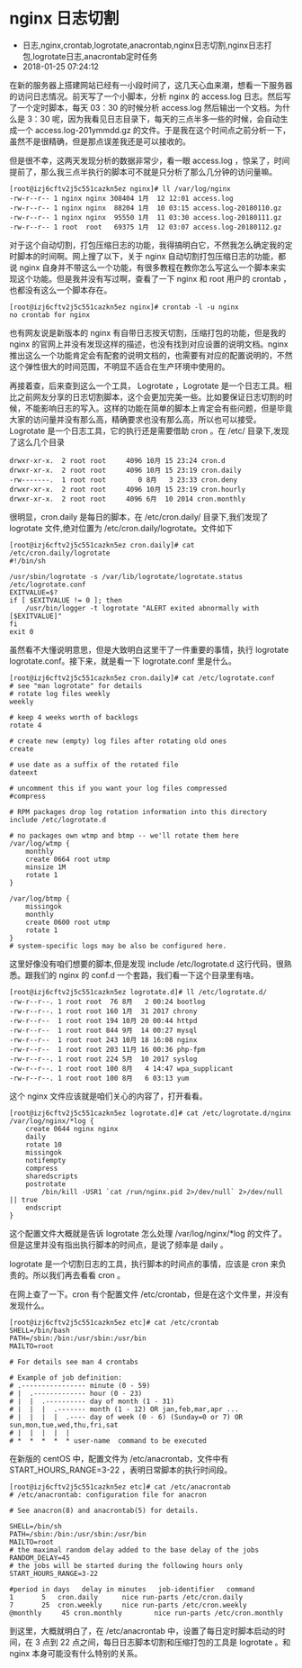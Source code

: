 # nginx 日志切割
- 日志,nginx,crontab,logrotate,anacrontab,nginx日志切割,nginx日志打包,logrotate日志,anacrontab定时任务
- 2018-01-25 07:24:12


在新的服务器上搭建网站已经有一小段时间了，这几天心血来潮，想看一下服务器的访问日志情况。前天写了一个小脚本，分析 nginx 的 access.log 日志。然后写了一个定时脚本，每天 03：30 的时候分析 access.log 然后输出一个文档。为什么是 3：30 呢，因为我看见日志目录下，每天的三点半多一些的时候，会自动生成一个 access.log-201ymmdd.gz 的文件。于是我在这个时间点之前分析一下，虽然不是很精确，但是那点误差我还是可以接收的。

但是很不幸，这两天发现分析的数据非常少，看一眼 access.log ，惊呆了，时间提前了，那么我三点半执行的脚本可不就是只分析了那么几分钟的访问量嘛。

    [root@izj6cftv2j5c551cazkn5ez nginx]# ll /var/log/nginx
    -rw-r--r-- 1 nginx nginx 308404 1月  12 12:01 access.log
    -rw-r--r-- 1 nginx nginx  88204 1月  10 03:15 access.log-20180110.gz
    -rw-r--r-- 1 nginx nginx  95550 1月  11 03:30 access.log-20180111.gz
    -rw-r--r-- 1 root  root   69375 1月  12 03:07 access.log-20180112.gz

对于这个自动切割，打包压缩日志的功能，我得搞明白它，不然我怎么确定我的定时脚本的时间啊。网上搜了以下，关于 nginx 自动切割打包压缩日志的功能，都说 nginx 自身并不带这么一个功能，有很多教程在教你怎么写这么一个脚本来实现这个功能。但是我并没有写过啊，查看了一下 nginx 和 root 用户的 crontab ，也都没有这么一个脚本存在。

    [root@izj6cftv2j5c551cazkn5ez nginx]# crontab -l -u nginx
    no crontab for nginx

也有网友说是新版本的 nginx 有自带日志按天切割，压缩打包的功能，但是我的 nginx 的官网上并没有发现这样的描述，也没有找到对应设置的说明文档。nginx 推出这么一个功能肯定会有配套的说明文档的，也需要有对应的配置说明的，不然这个弹性很大的时间范围，不明显不适合在生产环境中使用的。

再接着查，后来查到这么一个工具， Logrotate ，Logrotate 是一个日志工具。相比之前网友分享的日志切割脚本，这个会更加完美一些。比如要保证日志切割的时候，不能影响日志的写入。这样的功能在简单的脚本上肯定会有些问题，但是毕竟大家的访问量并没有那么高，精确要求也没有那么高，所以也可以接受。Logrotate 是一个日志工具，它的执行还是需要借助 cron 。在 /etc/ 目录下,发现了这么几个目录

    drwxr-xr-x.  2 root root     4096 10月 15 23:24 cron.d
    drwxr-xr-x.  2 root root     4096 10月 15 23:19 cron.daily
    -rw-------.  1 root root        0 8月   3 23:33 cron.deny
    drwxr-xr-x.  2 root root     4096 10月 15 23:19 cron.hourly
    drwxr-xr-x.  2 root root     4096 6月  10 2014 cron.monthly

很明显，cron.daily 是每日的脚本，在 /etc/cron.daily/ 目录下,我们发现了 logrotate 文件,绝对位置为 /etc/cron.daily/logrotate。文件如下

    [root@izj6cftv2j5c551cazkn5ez cron.daily]# cat /etc/cron.daily/logrotate 
    #!/bin/sh

    /usr/sbin/logrotate -s /var/lib/logrotate/logrotate.status /etc/logrotate.conf
    EXITVALUE=$?
    if [ $EXITVALUE != 0 ]; then
        /usr/bin/logger -t logrotate "ALERT exited abnormally with [$EXITVALUE]"
    fi
    exit 0


虽然看不大懂说明意思，但是大致明白这里干了一件重要的事情，执行 logrotate logrotate.conf。接下来，就是看一下 logrotate.conf 里是什么。

    [root@izj6cftv2j5c551cazkn5ez cron.daily]# cat /etc/logrotate.conf
    # see "man logrotate" for details
    # rotate log files weekly
    weekly
    
    # keep 4 weeks worth of backlogs
    rotate 4
    
    # create new (empty) log files after rotating old ones
    create
    
    # use date as a suffix of the rotated file
    dateext
    
    # uncomment this if you want your log files compressed
    #compress
    
    # RPM packages drop log rotation information into this directory
    include /etc/logrotate.d
    
    # no packages own wtmp and btmp -- we'll rotate them here
    /var/log/wtmp {
        monthly
        create 0664 root utmp
	    minsize 1M
        rotate 1
    }
    
    /var/log/btmp {
        missingok
        monthly
        create 0600 root utmp
        rotate 1
    }
    # system-specific logs may be also be configured here.

这里好像没有咱们想要的脚本,但是发现 include /etc/logrotate.d 这行代码，很熟悉。跟我们的 nginx 的 conf.d 一个套路，我们看一下这个目录里有啥。

    [root@izj6cftv2j5c551cazkn5ez logrotate.d]# ll /etc/logrotate.d/
    -rw-r--r--. 1 root root  76 8月   2 00:24 bootlog
    -rw-r--r--. 1 root root 160 1月  31 2017 chrony
    -rw-r--r--  1 root root 194 10月 20 00:44 httpd
    -rw-r--r--  1 root root 844 9月  14 00:27 mysql
    -rw-r--r--  1 root root 243 10月 18 16:08 nginx
    -rw-r--r--  1 root root 203 11月 16 00:36 php-fpm
    -rw-r--r--. 1 root root 224 5月  10 2017 syslog
    -rw-r--r--. 1 root root 100 8月   4 14:47 wpa_supplicant
    -rw-r--r--. 1 root root 100 8月   6 03:13 yum

这个 nginx 文件应该就是咱们关心的内容了，打开看看。

    [root@izj6cftv2j5c551cazkn5ez logrotate.d]# cat /etc/logrotate.d/nginx 
    /var/log/nginx/*log {
        create 0644 nginx nginx
        daily
        rotate 10
        missingok
        notifempty
        compress
        sharedscripts
        postrotate
            /bin/kill -USR1 `cat /run/nginx.pid 2>/dev/null` 2>/dev/null || true
        endscript
    }

这个配置文件大概就是告诉 logrotate 怎么处理 /var/log/nginx/*log 的文件了。但是这里并没有指出执行脚本的时间点，是说了频率是 daily 。

logrotate 是一个切割日志的工具，执行脚本的时间点的事情，应该是 cron 来负责的。所以我们再去看看 cron 。

在网上查了一下。cron 有个配置文件 /etc/crontab，但是在这个文件里，并没有发现什么。

    [root@izj6cftv2j5c551cazkn5ez etc]# cat /etc/crontab 
    SHELL=/bin/bash
    PATH=/sbin:/bin:/usr/sbin:/usr/bin
    MAILTO=root
    
    # For details see man 4 crontabs
    
    # Example of job definition:
    # .---------------- minute (0 - 59)
    # |  .------------- hour (0 - 23)
    # |  |  .---------- day of month (1 - 31)
    # |  |  |  .------- month (1 - 12) OR jan,feb,mar,apr ...
    # |  |  |  |  .---- day of week (0 - 6) (Sunday=0 or 7) OR sun,mon,tue,wed,thu,fri,sat
    # |  |  |  |  |
    # *  *  *  *  * user-name  command to be executed

在新版的 centOS 中，配置文件为 /etc/anacrontab，文件中有 START_HOURS_RANGE=3-22 ，表明日常脚本的执行时间段。

    [root@izj6cftv2j5c551cazkn5ez etc]# cat /etc/anacrontab 
    # /etc/anacrontab: configuration file for anacron

    # See anacron(8) and anacrontab(5) for details.
    
    SHELL=/bin/sh
    PATH=/sbin:/bin:/usr/sbin:/usr/bin
    MAILTO=root
    # the maximal random delay added to the base delay of the jobs
    RANDOM_DELAY=45
    # the jobs will be started during the following hours only
    START_HOURS_RANGE=3-22

    #period in days   delay in minutes   job-identifier   command
    1	    5	cron.daily		nice run-parts /etc/cron.daily
    7	    25	cron.weekly		nice run-parts /etc/cron.weekly
    @monthly     45	cron.monthly		nice run-parts /etc/cron.monthly

到这里，大概就明白了，在 /etc/anacrontab 中，设置了每日定时脚本启动的时间，在 3 点到 22 点之间，每日日志脚本切割和压缩打包的工具是 logrotate 。和 nginx 本身可能没有什么特别的关系。

